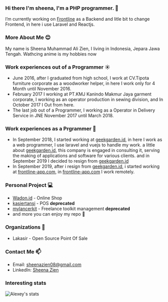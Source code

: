 ### Hi there I'm sheena, I'm a PHP programmer. 👋
I’m currently working on [Frontline](https:\\frontline-app.com) as a Backend and litle bit to change Frontend, in here i use Laravel and Reactjs.

### More About Me  :blush:
My name is Sheena Muhammad Ali Zien, I living in Indonesia, Jepara Jawa Tengah. Wathcing anime is my hobbies now

### Work experiences out of a Programmer :sunny:
* June 2016, after I graduated from high school, I work at CV.Tipota furniture corporate as a woodworker helper, in here I work only for 4 Month until November 2016.
* February 2017 I working at PT.KMJ Kanindo Makmur Jaya garment corporate, I working as an operator production in sewing division, and In October 2017 I Out from here.
* The last job out of a Programmer, I working as a Operator in Delivery Service in JNE November 2017 until March 2018.

### Work experiences as a Prgrammer 🌱
* In September 2018, I started working at [geekgarden.id](https://geekgarden.id), in here I work as a web programmer, I use laravel and vuejs to handle my work.
a little about [geekgarden.id](https://geekgarden.id), this company is engaged in consulting it, serving the making of applications and software for various clients. and in September 2019 I decided to resign from [geekgarden.id](https://geekgarden.id)
* In September 2019, after i resign from [geekgarden.id](https://geekgarden.id), i started working at [frontline-app.com](https://frontline-app.com), in [frontline-app.com](https://frontline-app.com) I work remotely.

### Personal Project :computer:
* [Wadon.id](http://wadon.id) - Online Shop
* [kasiertansi](http://kasiertansi.sheenazien.xyz) - POS **deprecated**
* [mylancerkit](http://mylancerkit.com) - Freelance toolkit management **deprecated**
* and more you can enjoy my repo :wave:

### Organizations  :frog:
* Lakasir - Open Source Point Of Sale

### Contact Me :mailbox:
* Email: sheenazien08@gmail.com
* LinkedIn: [Sheena Zien](https://www.linkedin.com/in/sheena-zien-055635156/) 

### Interesting stats

![Alexey's stats](https://github-readme-stats.vercel.app/api?username=sheenazien8&show_icons=true)
<!--
**sheenazien8/sheenazien8** is a ✨ _special_ ✨ repository because its `README.md` (this file) appears on your GitHub profile.

Here are some ideas to get you started:

- 🔭 I’m currently working on ...
- 🌱 I’m currently learning ...
- 👯 I’m looking to collaborate on ...
- 🤔 I’m looking for help with ...
- 💬 Ask me about ...
- 📫 How to reach me: ...
- 😄 Pronouns: ...
- ⚡ Fun fact: ...
-->
